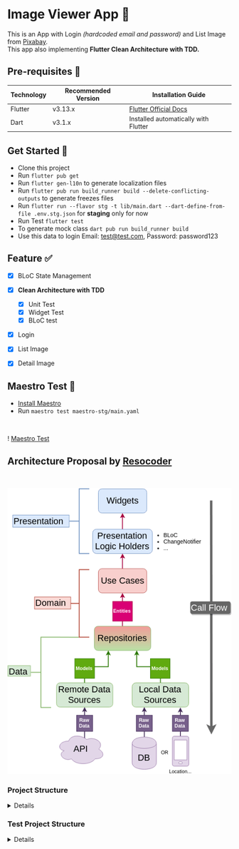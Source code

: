 <br>

# Image Viewer App 🌄

This is an App with Login _(hardcoded email and password)_ and List Image from [Pixabay](https://pixabay.com/api/docs/).
<br>This app also implementing **Flutter Clean Architecture with TDD.**


## Pre-requisites 📐

| Technology | Recommended Version | Installation Guide                                                    |
|------------|---------------------|-----------------------------------------------------------------------|
| Flutter    | v3.13.x             | [Flutter Official Docs](https://flutter.dev/docs/get-started/install) |
| Dart       | v3.1.x              | Installed automatically with Flutter                                  |

## Get Started 🚀

- Clone this project
- Run `flutter pub get`
- Run `flutter gen-l10n` to generate localization files
- Run `flutter pub run build_runner build --delete-conflicting-outputs` to generate freezes files
- Run `flutter run --flavor stg -t lib/main.dart --dart-define-from-file .env.stg.json` for **staging** only for now
- Run Test `flutter test`
- To generate mock class `dart pub run build_runner build`
- Use this data to login Email: test@test.com, Password: password123 




## Feature ✅

- [x] BLoC State Management
- [x] **Clean Architecture with TDD**
    - [x] Unit Test
    - [x] Widget Test
    - [x] BLoC test
- [x] Login
- [x] List Image
- [x] Detail Image


## Maestro Test 🧪
- [Install Maestro](https://maestro.mobile.dev/getting-started/installing-maestro) 
- Run `maestro test maestro-stg/main.yaml`

<br>

! [Maestro Test](https://github.com/james-mann/image_viewer_app/assets/140841245/87955a90-f6f2-4b4f-8ea8-7d746d25473b)





## Architecture Proposal by [Resocoder](https://github.com/ResoCoder/flutter-tdd-clean-architecture-course)

<br>

![architecture-proposal](./architecture-proposal.png)

### Project Structure

<details>

````

lib/
├── core
│   ├── api
│   │   ├── api.dart
│   │   ├── dio_client.dart
│   │   ├── dio_interceptor.dart
│   │   ├── isolate_parser.dart
│   │   └── list_api.dart
│   ├── app_route.dart
│   ├── core.dart
│   ├── core_mapper.dart
│   ├── error
│   │   ├── error.dart
│   │   ├── exceptions.dart
│   │   └── failure.dart
│   ├── localization
│   │   ├── generated
│   │   │   ├── strings.dart
│   │   │   └── strings_en.dart
│   │   ├── intl_en.arb
│   │   ├── l10n.dart
│   │   └── localization.dart
│   ├── resources
│   │   ├── dimens.dart
│   │   ├── images.dart
│   │   ├── palette.dart
│   │   ├── resources.dart
│   │   └── styles.dart
│   ├── usecase
│   │   └── usecase.dart
│   └── widgets
│       ├── button.dart
│       ├── circle_image.dart
│       ├── color_loaders.dart
│       ├── custom_dialog.dart
│       ├── disable_focus_node.dart
│       ├── empty.dart
│       ├── image_network.dart
│       ├── loading.dart
│       ├── image_viewer_shimmer.dart
│       ├── parent.dart
│       ├── spacer_h.dart
│       ├── spacer_v.dart
│       ├── text_f.dart
│       ├── toast.dart
│       └── widgets.dart
├── dependencies_injection.dart
├── features
│   ├── auth
│   │   ├── auth.dart
│   │   ├── data
│   │   │   ├── data.dart
│   │   │   ├── datasources
│   │   │   │   ├── auth_remote_datasources.dart
│   │   │   │   └── datasources.dart
│   │   │   ├── models
│   │   │   │   ├── login_response.dart
│   │   │   │   ├── login_response.freezed.dart
│   │   │   │   ├── login_response.g.dart
│   │   │   │   └── models.dart
│   │   │   └── repositories
│   │   │       ├── auth_repository_impl.dart
│   │   │       └── repositories.dart
│   │   ├── domain
│   │   │   ├── domain.dart
│   │   │   ├── entities
│   │   │   │   ├── entities.dart
│   │   │   │   ├── login.dart
│   │   │   │   └── login.freezed.dart
│   │   │   ├── repositories
│   │   │   │   ├── auth_repository.dart
│   │   │   │   └── repositories.dart
│   │   │   └── usecases
│   │   │       ├── post_login.dart
│   │   │       ├── post_login.freezed.dart
│   │   │       ├── post_login.g.dart
│   │   │       └── usecases.dart
│   │   └── pages
│   │       ├── login
│   │       │   ├── cubit
│   │       │   │   ├── auth_cubit.dart
│   │       │   │   ├── auth_cubit.freezed.dart
│   │       │   │   ├── auth_state.dart
│   │       │   │   └── cubit.dart
│   │       │   ├── login.dart
│   │       │   └── login_page.dart
│   │       └── pages.dart
│   ├── features.dart
│   └── image_viewer
│       ├── data
│       │   ├── data.dart
│       │   ├── datasources
│       │   │   ├── datasources.dart
│       │   │   └── image_viewer_remote_datasources.dart
│       │   ├── models
│       │   │   ├── image_viewer_response.dart
│       │   │   ├── image_viewer_response.freezed.dart
│       │   │   ├── image_viewer_response.g.dart
│       │   │   └── models.dart
│       │   └── repositories
│       │       ├── image_viewer_repository_impl.dart
│       │       └── repositories.dart
│       ├── domain
│       │   ├── domain.dart
│       │   ├── entities
│       │   │   ├── entities.dart
│       │   │   ├── image_viewer.dart
│       │   │   └── image_viewer.freezed.dart
│       │   ├── repositories
│       │   │   ├── image_viewer_repository.dart
│       │   │   └── repositories.dart
│       │   └── usecases
│       │       ├── get_image_viewer.dart
│       │       ├── get_image_viewer.freezed.dart
│       │       ├── get_image_viewer.g.dart
│       │       └── usecases.dart
│       ├── image_viewer.dart
│       └── pages
│           ├── image_viewer_detail
│           │   ├── image_viewer_detail.dart
│           │   └── image_viewer_detail_page.dart
│           ├── image_viewer_list
│           │   ├── cubit
│           │   │   ├── cubit.dart
│           │   │   ├── image_viewer_cubit.dart
│           │   │   ├── image_viewer_cubit.freezed.dart
│           │   │   └── image_viewer_state.dart
│           │   ├── image_viewer_appbar.dart
│           │   ├── image_viewer_list.dart
│           │   ├── image_viewer_list_empty.dart
│           │   ├── image_viewer_list_loading.dart
│           │   ├── image_viewer_list_page.dart
│           │   └── image_viewer_list_success.dart
│           └── pages.dart
├── image_viewer_app.dart
├── main.dart
└── utils
    ├── ext
    │   ├── context.dart
    │   ├── ext.dart
    │   ├── string.dart
    │   ├── text_theme.dart
    │   └── widget.dart
    ├── helper
    │   ├── common.dart
    │   ├── constant.dart
    │   ├── data_helper.dart
    │   ├── data_helper.freezed.dart
    │   ├── go_router_refresh_stream.dart
    │   └── helper.dart
    ├── services
    │   ├── hive
    │   │   ├── hive.dart
    │   │   └── main_box.dart
    │   └── services.dart
    └── utils.dart

40 directories, 116 files

````

</details>

### Test Project Structure

<details>

````

test/
├── features
│   ├── auth
│   │   ├── data
│   │   │   ├── datasources
│   │   │   │   ├── models
│   │   │   │   │   └── login_response_test.dart
│   │   │   │   └── repositories
│   │   │   │       └── auth_remote_datasources_test.dart
│   │   │   └── repositories
│   │   │       └── auth_repository_impl_test.dart
│   │   ├── domain
│   │   │   └── usecases
│   │   │       └── post_login_test.dart
│   │   └── pages
│   │       └── login
│   │           └── cubit
│   │               ├── auth_cubit_test.dart
│   │               ├── auth_cubit_test.mocks.dart
│   │               └── auth_state_test.dart
│   └── image_viewer
│       ├── data
│       │   ├── datasources
│       │   │   ├── models
│       │   │   │   └── image_viewer_response_response_test.dart
│       │   │   └── repositories
│       │   │       └── image_viewer_remote_datasources_test.dart
│       │   └── repositories
│       │       └── image_viewer_repository_impl_test.dart
│       ├── domain
│       │   └── usecases
│       │       └── get_image_viewer.dart
│       └── pages
│           └── image_viewer
│               └── cubit
│                   ├── image_viewer_cubit_test.dart
│                   ├── image_viewer_cubit_test.mocks.dart
│                   └── image_viewer_state_test.dart
└── helpers
    ├── fake_path_provider_platform.dart
    ├── json_reader.dart
    ├── paths.dart
    ├── stubs
    │   ├── image_viewer_empty_response.json
    │   ├── image_viewer_success_response.json
    │   ├── login_success_response.json
    │   └── login_unsuccessful_response.json
    ├── test_mock.dart
    └── test_mock.mocks.dart

26 directories, 23 files

````

</details>

